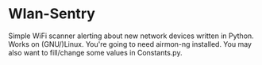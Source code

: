 # Wlan-Sentry
Simple WiFi scanner alerting about new network devices written in Python.
Works on (GNU/)Linux.
You're going to need airmon-ng installed.
You may also want to fill/change some values in Constants.py.
